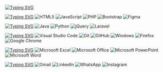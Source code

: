 <a href="https://git.io/typing-svg"><img src="https://readme-typing-svg.demolab.com?font=Gorditas&weight=100&duration=3000&pause=1000&color=7500F7&center=false&width=435&lines=Ol%C3%A1!+Bem+vindo(a)+ao+meu+perfil!;Me+chamo+Adriele+Becker!;Tenho+16+anos...;E+sou+apaixonada+por+TI!" alt="Typing SVG" /></a>

<a href="https://git.io/typing-svg"><img src="https://readme-typing-svg.demolab.com?font=Gorditas&weight=100&duration=1&pause=1000&color=auto&center=false&width=435&lines=Principais+Habilidades:" alt="Typing SVG" /></a>
![HTML5](https://img.shields.io/badge/html5-%23E34F26.svg?logo=html5&logoColor=white&logoHeight=100)
![JavaScript](https://img.shields.io/badge/javascript-%23323330.svg?logo=javascript&logoColor=%23F7DF1E)
![PHP](https://img.shields.io/badge/php-%23777BB4.svg?logo=php&logoColor=white)
![Bootstrap](https://img.shields.io/badge/bootstrap-%23563D7C.svg?logo=bootstrap&logoColor=white)
![Figma](https://img.shields.io/badge/figma-%23F24E1E.svg?logo=figma&logoColor=white)

<a href="https://git.io/typing-svg"><img src="https://readme-typing-svg.demolab.com?font=Gorditas&weight=100&duration=1&pause=1000&color=auto&center=false&width=435&lines=Habilidades+em+Desenvolvimento:" alt="Typing SVG" /></a>
![Java](https://img.shields.io/badge/java-%23ED8B00.svg?logo=java&logoColor=white)
![Python](https://img.shields.io/badge/python-3670A0?logo=python&logoColor=ffdd54)
![jQuery](https://img.shields.io/badge/jquery-%230769AD.svg?logo=jquery&logoColor=white)
![Laravel](https://img.shields.io/badge/laravel-%23FF2D20.svg?logo=laravel&logoColor=white)

<a href="https://git.io/typing-svg"><img src="https://readme-typing-svg.demolab.com?font=Gorditas&weight=100&duration=1&pause=1000&color=auto&center=false&width=435&lines=Ferramentas:" alt="Typing SVG" /></a>
![Visual Studio Code](https://img.shields.io/badge/Visual%20Studio%20Code-0078d7.svg?logo=visual-studio-code&logoColor=white)
![Git](https://img.shields.io/badge/git-%23F05033.svg?logo=git&logoColor=white)
![GitHub](https://img.shields.io/badge/github-%23121011.svg?logo=github&logoColor=white)
![Windows](https://img.shields.io/badge/Windows-0078D6?logo=windows&logoColor=white)
![Firefox](https://img.shields.io/badge/Firefox-FF7139?logo=Firefox-Browser&logoColor=white)
![Google Chrome](https://img.shields.io/badge/Google%20Chrome-4285F4?logo=GoogleChrome&logoColor=white)

<a href="https://git.io/typing-svg"><img src="https://readme-typing-svg.demolab.com?font=Gorditas&weight=100&duration=1&pause=1000&color=auto&center=false&width=435&lines=Outros+Conhecimentos:" alt="Typing SVG" /></a>
![Microsoft Excel](https://img.shields.io/badge/Microsoft_Excel-217346?logo=microsoft-excel&logoColor=white)
![Microsoft Office](https://img.shields.io/badge/Microsoft_Office-D83B01?logo=microsoft-office&logoColor=white)
![Microsoft PowerPoint](https://img.shields.io/badge/Microsoft_PowerPoint-B7472A?logo=microsoft-powerpoint&logoColor=white)
![Microsoft Word](https://img.shields.io/badge/Microsoft_Word-2B579A?logo=microsoft-word&logoColor=white)

<a href="https://git.io/typing-svg"><img src="https://readme-typing-svg.demolab.com?font=Gorditas&weight=100&duration=1&pause=1000&color=auto&center=false&width=435&lines=Redes Sociais:" alt="Typing SVG" /></a>
![Gmail](https://img.shields.io/badge/Gmail-D14836?logo=gmail&logoColor=white)
![LinkedIn](https://img.shields.io/badge/linkedin-%230077B5.svg?logo=linkedin&logoColor=white)
![WhatsApp](https://img.shields.io/badge/WhatsApp-25D366?logo=whatsapp&logoColor=white)
![Instagram](https://img.shields.io/badge/<handle>-%23E4405F.svg?logo=Instagram&logoColor=white)




